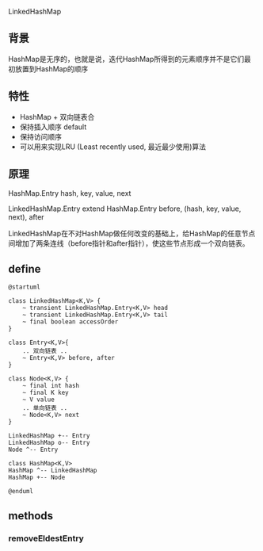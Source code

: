 LinkedHashMap

## 背景
HashMap是无序的，也就是说，迭代HashMap所得到的元素顺序并不是它们最初放置到HashMap的顺序

## 特性
* HashMap + 双向链表合
* 保持插入顺序 default
* 保持访问顺序
* 可以用来实现LRU (Least recently used, 最近最少使用)算法

## 原理
HashMap.Entry
hash, key, value, next

LinkedHashMap.Entry extend HashMap.Entry
before, (hash, key, value, next), after

LinkedHashMap在不对HashMap做任何改变的基础上，给HashMap的任意节点间增加了两条连线（before指针和after指针），使这些节点形成一个双向链表。


## define

```plantuml
@startuml

class LinkedHashMap<K,V> {
    ~ transient LinkedHashMap.Entry<K,V> head
    ~ transient LinkedHashMap.Entry<K,V> tail
    ~ final boolean accessOrder
}

class Entry<K,V>{
    .. 双向链表 ..
    ~ Entry<K,V> before, after
}

class Node<K,V> {
    ~ final int hash
    ~ final K key
    ~ V value
    .. 单向链表 ..
    ~ Node<K,V> next
}

LinkedHashMap +-- Entry
LinkedHashMap o-- Entry
Node ^-- Entry

class HashMap<K,V>
HashMap ^-- LinkedHashMap
HashMap +-- Node

@enduml
```

## methods
### removeEldestEntry
